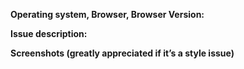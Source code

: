 **Operating system, Browser, Browser Version:**


**Issue description:**
<!-- What happened, and what was expected. -->


**Screenshots (greatly appreciated if it’s a style issue)**
